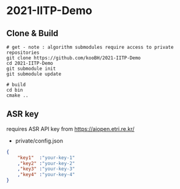 # 2021-IITP-Demo  

## Clone & Build 

```
# get - note : algorithm submodules require access to private repositories  
git clone https://github.com/kooBH/2021-IITP-Demo
cd 2021-IITP-Demo
git submodule init
git submodule update

# build
cd bin
cmake ..
```

## ASR key    
   
requires ASR API key from https://aiopen.etri.re.kr/  

+ private/config.json  
``` json
{
	"key1"  :"your-key-1"
	,"key2" :"your-key-2"
	,"key3" :"your-key-3"
	,"key4" :"your-key-4"
}
```